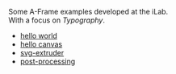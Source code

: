 Some A-Frame examples developed at the iLab.  
With a focus on *Typography*.

- [hello world](hello-world)
- [hello canvas](hello-canvas)
- [svg-extruder](svg-extruder) 
- [post-processing](post-processing) 

